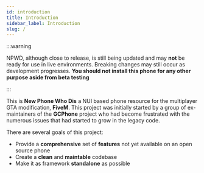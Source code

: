 ```yaml
---
id: introduction
title: Introduction
sidebar_label: Introduction
slug: /
---
```


:::warning

NPWD, although close to release, is still being updated and may **not** be ready for use 
in live environments. Breaking changes may still occur as development progresses. 
**You should not install this phone for any other purpose aside from beta testing**

:::

This is **New Phone Who Dis** a NUI based phone resource for the multiplayer GTA modification,
**FiveM**. This project was initially started by a group of ex-maintainers of the **GCPhone** project who
had become frustrated with the numerous issues that had started to grow in the legacy code.

There are several goals of this project: 
* Provide a **comprehensive** set of **features** not yet available on an open source phone
* Create a **clean** and **maintable** codebase
* Make it as framework **standalone** as possible


